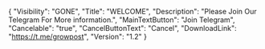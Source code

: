 {
  "Visibility": "GONE",
  "Title": "WELCOME",
  "Description": "Please Join Our Telegram For More information.",
  "MainTextButton": "Join Telegram",
  "Cancelable": "true",
  "CancelButtonText": "Cancel",
  "DownloadLink": "https://t.me/growpost",
  "Version": "1.2"
}
